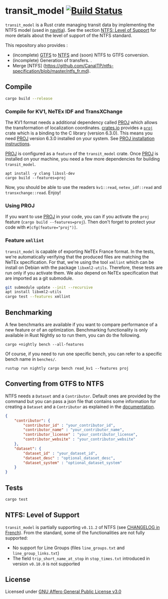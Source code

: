 # transit_model [![Build Status](https://travis-ci.org/CanalTP/transit_model.svg?branch=master)](https://travis-ci.org/CanalTP/transit_model)

`transit_model` is a Rust crate managing transit data by implementing the NTFS
model (used  in [navitia](https://github.com/CanalTP/ntfs-specification/blob/master/ntfs_fr.md)). See the
section [NTFS: Level of Support](#ntfs-level-of-support) for more details about the
level of support of the NTFS standard.

This repository also provides :
- (incomplete) [GTFS](http://gtfs.org/) to [NTFS](https://github.com/CanalTP/ntfs-specification/blob/master/ntfs_fr.md) and (soon) NTFS to GTFS conversion.
- (incomplete) Generation of transfers.
.
- Merge [NTFS] (https://github.com/CanalTP/ntfs-specification/blob/master/ntfs_fr.md).

## Compile

```bash
cargo build --release
```

### Compile for KV1, NeTEx IDF and TransXChange
The KV1 format needs a additional dependency called [PROJ](https://proj.org/)
which allows the transformation of localization coordinates.
[crates.io](https://crates.io/) provides a
[`proj`](https://crates.io/crates/proj) crate which is a binding to the C
library (version 6.3.0). This means you need [PROJ](https://proj.org/) version
6.3.0 installed on your system.  See [PROJ installation
instructions](https://github.com/OSGeo/PROJ#installation).

[PROJ](https://proj.org/) is configured as a `feature` of the `transit_model`
crate.  Once [PROJ](https://proj.org/) is installed on your machine, you need a
few more dependencies for building `transit_model`.
```
apt install -y clang libssl-dev
cargo build --features=proj
```

Now, you should be able to use the readers `kv1::read`, `netex_idf::read` and
`transxchange::read`. Enjoy!

### Using PROJ
If you want to use [PROJ](https://proj.org/) in your code, you can if you
activate the `proj` feature (`cargo build --features=proj`). Then don't forget
to protect your code with `#[cfg(feature="proj")]`.

### Feature `xmllint`
`transit_model` is capable of exporting NeTEx France format. In the tests, we're
automatically verifying that the produced files are matching the NeTEx
specification.  For that, we're using the tool `xmllint` which can be install
on Debian with the package `libxml2-utils`. Therefore, these tests are run only
if you activate them. We also depend on NeTEx specification that are imported as
a git submodule.

```bash
git submodule update --init --recursive
apt install libxml2-utils
cargo test --features xmllint
```

## Benchmarking
A few benchmarks are available if you want to compare performance of a new
feature or of an optimization. Benchmarking functionality is only available in
Rust Nightly so to run them, you can do the following.

```
cargo +nightly bench --all-features
```

Of course, if you need to run one specific bench, you can refer to a specific
bench name in `benches/`.

```
rustup run nightly cargo bench read_kv1 --features proj
```

## Converting from GTFS to NTFS

NTFS needs a `Dataset` and a `Contributor`.
Default ones are provided by the command but you can pass a json file that contains some information for creating a `Dataset` and a `Contributor` as explained in the [documentation](src/documentation/gtfs2ntfs.md).

```json
{
    "contributor": {
        "contributor_id" : "your_contributor_id",
        "contributor_name" : "your_contributor_name",
        "contributor_license" : "your_contributor_license",
        "contributor_website" : "your_contributor_website"
    },
    "dataset": {
        "dataset_id" : "your_dataset_id",
        "dataset_desc" : "optional_dataset_desc",
        "dataset_system" : "optional_dataset_system"
    }
}
```

## Tests

```bash
cargo test
```

## NTFS: Level of Support
`transit_model` is partially supporting `v0.11.2` of NTFS (see [CHANGELOG in
French](https://github.com/CanalTP/ntfs-specification/blob/master/ntfs_changelog_fr.md)).
From the standard, some of the functionalities are not fully supported:
- No support for Line Groups (files `line_groups.txt` and `line_group_links.txt`)
- The field `trip_short_name_at_stop` in `stop_times.txt` introduced in version
  `v0.10.0` is not supported

## License

Licensed under [GNU Affero General Public License v3.0](LICENSE)
